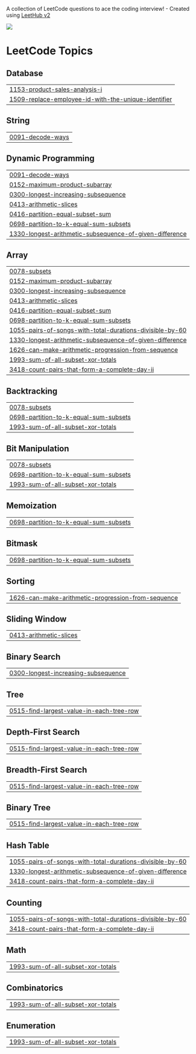 A collection of LeetCode questions to ace the coding interview! - Created using [LeetHub v2](https://github.com/arunbhardwaj/LeetHub-2.0)

![](https://leetcard.jacoblin.cool/bhanuking631?ext=heatmap)



<!---LeetCode Topics Start-->
# LeetCode Topics
## Database
|  |
| ------- |
| [1153-product-sales-analysis-i](https://github.com/2021ucs0088/leetcode/tree/master/1153-product-sales-analysis-i) |
| [1509-replace-employee-id-with-the-unique-identifier](https://github.com/2021ucs0088/leetcode/tree/master/1509-replace-employee-id-with-the-unique-identifier) |
## String
|  |
| ------- |
| [0091-decode-ways](https://github.com/2021ucs0088/leetcode/tree/master/0091-decode-ways) |
## Dynamic Programming
|  |
| ------- |
| [0091-decode-ways](https://github.com/2021ucs0088/leetcode/tree/master/0091-decode-ways) |
| [0152-maximum-product-subarray](https://github.com/2021ucs0088/leetcode/tree/master/0152-maximum-product-subarray) |
| [0300-longest-increasing-subsequence](https://github.com/2021ucs0088/leetcode/tree/master/0300-longest-increasing-subsequence) |
| [0413-arithmetic-slices](https://github.com/2021ucs0088/leetcode/tree/master/0413-arithmetic-slices) |
| [0416-partition-equal-subset-sum](https://github.com/2021ucs0088/leetcode/tree/master/0416-partition-equal-subset-sum) |
| [0698-partition-to-k-equal-sum-subsets](https://github.com/2021ucs0088/leetcode/tree/master/0698-partition-to-k-equal-sum-subsets) |
| [1330-longest-arithmetic-subsequence-of-given-difference](https://github.com/2021ucs0088/leetcode/tree/master/1330-longest-arithmetic-subsequence-of-given-difference) |
## Array
|  |
| ------- |
| [0078-subsets](https://github.com/2021ucs0088/leetcode/tree/master/0078-subsets) |
| [0152-maximum-product-subarray](https://github.com/2021ucs0088/leetcode/tree/master/0152-maximum-product-subarray) |
| [0300-longest-increasing-subsequence](https://github.com/2021ucs0088/leetcode/tree/master/0300-longest-increasing-subsequence) |
| [0413-arithmetic-slices](https://github.com/2021ucs0088/leetcode/tree/master/0413-arithmetic-slices) |
| [0416-partition-equal-subset-sum](https://github.com/2021ucs0088/leetcode/tree/master/0416-partition-equal-subset-sum) |
| [0698-partition-to-k-equal-sum-subsets](https://github.com/2021ucs0088/leetcode/tree/master/0698-partition-to-k-equal-sum-subsets) |
| [1055-pairs-of-songs-with-total-durations-divisible-by-60](https://github.com/2021ucs0088/leetcode/tree/master/1055-pairs-of-songs-with-total-durations-divisible-by-60) |
| [1330-longest-arithmetic-subsequence-of-given-difference](https://github.com/2021ucs0088/leetcode/tree/master/1330-longest-arithmetic-subsequence-of-given-difference) |
| [1626-can-make-arithmetic-progression-from-sequence](https://github.com/2021ucs0088/leetcode/tree/master/1626-can-make-arithmetic-progression-from-sequence) |
| [1993-sum-of-all-subset-xor-totals](https://github.com/2021ucs0088/leetcode/tree/master/1993-sum-of-all-subset-xor-totals) |
| [3418-count-pairs-that-form-a-complete-day-ii](https://github.com/2021ucs0088/leetcode/tree/master/3418-count-pairs-that-form-a-complete-day-ii) |
## Backtracking
|  |
| ------- |
| [0078-subsets](https://github.com/2021ucs0088/leetcode/tree/master/0078-subsets) |
| [0698-partition-to-k-equal-sum-subsets](https://github.com/2021ucs0088/leetcode/tree/master/0698-partition-to-k-equal-sum-subsets) |
| [1993-sum-of-all-subset-xor-totals](https://github.com/2021ucs0088/leetcode/tree/master/1993-sum-of-all-subset-xor-totals) |
## Bit Manipulation
|  |
| ------- |
| [0078-subsets](https://github.com/2021ucs0088/leetcode/tree/master/0078-subsets) |
| [0698-partition-to-k-equal-sum-subsets](https://github.com/2021ucs0088/leetcode/tree/master/0698-partition-to-k-equal-sum-subsets) |
| [1993-sum-of-all-subset-xor-totals](https://github.com/2021ucs0088/leetcode/tree/master/1993-sum-of-all-subset-xor-totals) |
## Memoization
|  |
| ------- |
| [0698-partition-to-k-equal-sum-subsets](https://github.com/2021ucs0088/leetcode/tree/master/0698-partition-to-k-equal-sum-subsets) |
## Bitmask
|  |
| ------- |
| [0698-partition-to-k-equal-sum-subsets](https://github.com/2021ucs0088/leetcode/tree/master/0698-partition-to-k-equal-sum-subsets) |
## Sorting
|  |
| ------- |
| [1626-can-make-arithmetic-progression-from-sequence](https://github.com/2021ucs0088/leetcode/tree/master/1626-can-make-arithmetic-progression-from-sequence) |
## Sliding Window
|  |
| ------- |
| [0413-arithmetic-slices](https://github.com/2021ucs0088/leetcode/tree/master/0413-arithmetic-slices) |
## Binary Search
|  |
| ------- |
| [0300-longest-increasing-subsequence](https://github.com/2021ucs0088/leetcode/tree/master/0300-longest-increasing-subsequence) |
## Tree
|  |
| ------- |
| [0515-find-largest-value-in-each-tree-row](https://github.com/2021ucs0088/leetcode/tree/master/0515-find-largest-value-in-each-tree-row) |
## Depth-First Search
|  |
| ------- |
| [0515-find-largest-value-in-each-tree-row](https://github.com/2021ucs0088/leetcode/tree/master/0515-find-largest-value-in-each-tree-row) |
## Breadth-First Search
|  |
| ------- |
| [0515-find-largest-value-in-each-tree-row](https://github.com/2021ucs0088/leetcode/tree/master/0515-find-largest-value-in-each-tree-row) |
## Binary Tree
|  |
| ------- |
| [0515-find-largest-value-in-each-tree-row](https://github.com/2021ucs0088/leetcode/tree/master/0515-find-largest-value-in-each-tree-row) |
## Hash Table
|  |
| ------- |
| [1055-pairs-of-songs-with-total-durations-divisible-by-60](https://github.com/2021ucs0088/leetcode/tree/master/1055-pairs-of-songs-with-total-durations-divisible-by-60) |
| [1330-longest-arithmetic-subsequence-of-given-difference](https://github.com/2021ucs0088/leetcode/tree/master/1330-longest-arithmetic-subsequence-of-given-difference) |
| [3418-count-pairs-that-form-a-complete-day-ii](https://github.com/2021ucs0088/leetcode/tree/master/3418-count-pairs-that-form-a-complete-day-ii) |
## Counting
|  |
| ------- |
| [1055-pairs-of-songs-with-total-durations-divisible-by-60](https://github.com/2021ucs0088/leetcode/tree/master/1055-pairs-of-songs-with-total-durations-divisible-by-60) |
| [3418-count-pairs-that-form-a-complete-day-ii](https://github.com/2021ucs0088/leetcode/tree/master/3418-count-pairs-that-form-a-complete-day-ii) |
## Math
|  |
| ------- |
| [1993-sum-of-all-subset-xor-totals](https://github.com/2021ucs0088/leetcode/tree/master/1993-sum-of-all-subset-xor-totals) |
## Combinatorics
|  |
| ------- |
| [1993-sum-of-all-subset-xor-totals](https://github.com/2021ucs0088/leetcode/tree/master/1993-sum-of-all-subset-xor-totals) |
## Enumeration
|  |
| ------- |
| [1993-sum-of-all-subset-xor-totals](https://github.com/2021ucs0088/leetcode/tree/master/1993-sum-of-all-subset-xor-totals) |
<!---LeetCode Topics End-->